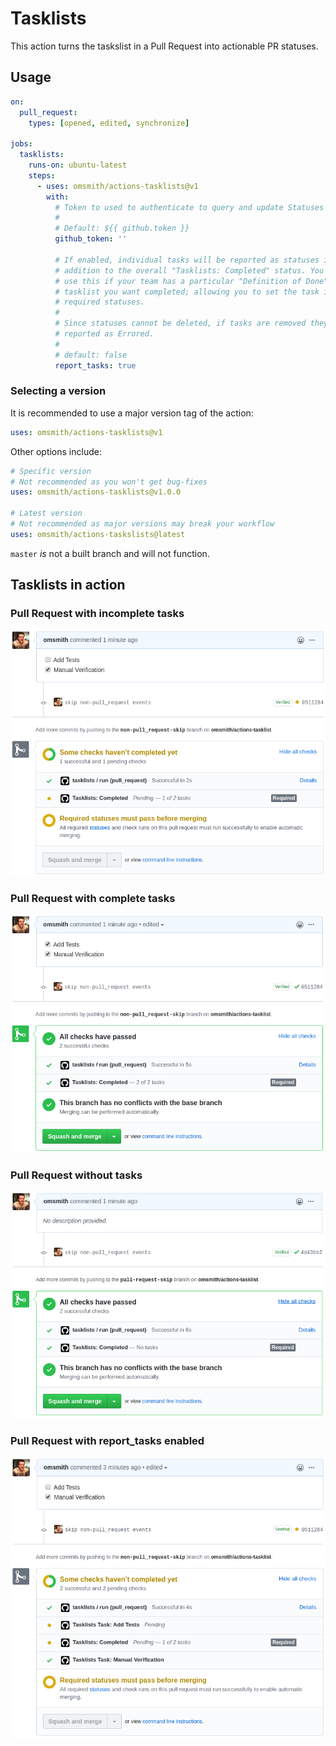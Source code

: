 # Tasklists

This action turns the taskslist in a Pull Request into actionable PR statuses.

## Usage

```yaml
on:
  pull_request:
    types: [opened, edited, synchronize]

jobs:
  tasklists:
    runs-on: ubuntu-latest
    steps:
      - uses: omsmith/actions-tasklists@v1
        with:
          # Token to used to authenticate to query and update Statuses
          #
          # Default: ${{ github.token }}
          github_token: ''

          # If enabled, individual tasks will be reported as statuses in
          # addition to the overall "Tasklists: Completed" status. You might
          # use this if your team has a particular "Definition of Done"
          # tasklist you want completed; allowing you to set the task items as
          # required statuses.
          #
          # Since statuses cannot be deleted, if tasks are removed they will be
          # reported as Errored.
          #
          # default: false
          report_tasks: true
```

### Selecting a version

It is recommended to use a major version tag of the action:

```yaml
uses: omsmith/actions-tasklists@v1
```

Other options include:
```yaml
# Specific version
# Not recommended as you won't get bug-fixes
uses: omsmith/actions-tasklists@v1.0.0

# Latest version
# Not recommended as major versions may break your workflow
uses: omsmith/actions-taskslists@latest
```

`master` _is_ not a built branch and will not function.


## Tasklists in action

### Pull Request with incomplete tasks

![Pull Request with incomplete tasks](docs/pr-partial-tasks.png)

### Pull Request with complete tasks

![Pull Request with complete tasks](docs/pr-complete-tasks.png)

### Pull Request without tasks

![Pull Request without tasks](docs/pr-no-tasks.png)

### Pull Request with report_tasks enabled

![Pull Request with report_tasks enabled](docs/pr-report-tasks.png)
